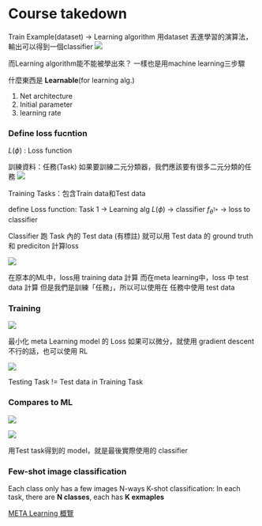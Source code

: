 # Course takedown
Train Example(dataset) -> Learning algorithm
用dataset 丟進學習的演算法，輸出可以得到一個classifier
![](https://i.imgur.com/OyQDct6.png)

而Learning algorithm能不能被學出來？
一樣也是用machine learning三步驟

什麼東西是 **Learnable**(for learning alg.)
1. Net architecture
2. Initial parameter
3. learning rate

### Define loss fucntion
$L(\phi)$ : Loss function

訓練資料：任務(Task)
如果要訓練二元分類器，我們應該要有很多二元分類的任務
![](https://i.imgur.com/5pKMsMg.png)

Training Tasks：包含Train data和Test data

define Loss function:
Task 1 ->  Learning alg $L(\phi)$ -> classifier $f_{\theta^{1*}}$ -> loss to classifier

Classifier 跑 Task 內的 Test data (有標註)
就可以用 Test data 的 ground truth 和 prediciton 計算loss 

![](https://i.imgur.com/NsVEIvA.png)

在原本的ML中，loss用 training data 計算
而在meta learning中，loss 中 test data 計算
但是我們是訓練「任務」，所以可以使用在 任務中使用 test data

### Training
![](https://i.imgur.com/aiEm6hX.png)

最小化 meta Learning model 的 Loss
如果可以微分，就使用 gradient descent
不行的話，也可以使用 RL

![](https://i.imgur.com/wlIPUBK.png)

Testing Task != Test data in Training Task

### Compares to ML
![](https://i.imgur.com/zCirIgu.png)

![](https://i.imgur.com/5iIQ0fM.png)

用Test task得到的 model，就是最後實際使用的 classifier

### Few-shot image classification
Each class only has a few images
N-ways K-shot classification: In each task, there are **N classes**, each has **K exmaples**


[META Learning 概覽](https://lilianweng.github.io/lil-log/2018/11/30/meta-learning.html)

